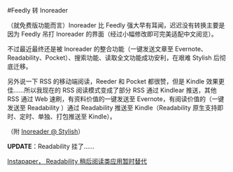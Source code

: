 #Feedly 转 Inoreader

（就免费版功能而言）Inoreader 比 Feedly 强大早有耳闻，迟迟没有转换主要是因为 Feedly 吊打 Inoreader 的界面（经过小幅修改即可完美适配中文阅览）。

不过最近最终还是被 Inoreader 的整合功能（一键发送文章至  Evernote、Readability、Pocket）、搜索功能、读取全文功能成功安利，在艰难 Stylish 后彻底迁移。

另外说一下 RSS 的移动端阅读，Reeder 和 Pocket 都很赞，但是 Kindle 效果更佳……所以我现在的 RSS 阅读模式变成了部分 RSS 通过 Kindlear 推送，其他 RSS 通过 Web 速刷，有资料价值的一键发送至 Evernote，有阅读价值的（一键发送至 Readability ）通过 Readability 推送至 Kindle（Readability 原生支持即时、定时、单独、打包推送至 Kindle）。

（附 [Inoreader @ Stylish](http://cloudlet.info/t/379)）

**UPDATE**：Readability 挂了……

[Instapaper， Readability 稍后阅读类应用暂时替代 ](http://cloudlet.info/t/396)
